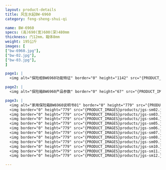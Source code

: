 ```yaml
---
layout: product-details
title: 风生水起BW-6960
category: feng-sheng-shui-qi

name: BW-6960
specs: (高)690(宽)600(深)480mm
thickness: 门12mm，箱体8mm
weight: 195公斤
images: [
["bw-6960.jpg"],
["bw-02.jpg"],
["bw-03.jpg"],
]

page1: |
  <img alt="保险柜BW6960功能特征" border="0" height="1142" src="{PRODUCT_IMAGES}products/bw-gn.jpg" width="538" />

page2: |
  <img alt="保险箱BW6960产品参数" border="0" height="67" src="{PRODUCT_IMAGES}products/bw-cpcs.jpg" width="538" />

page3: |
  <img alt="家用保险箱BW6960说明书01" border="0" height="779" src="{PRODUCT_IMAGES}products/jgs-sm01.jpg" width="528" /><br />
  <img border="0" height="779" src="{PRODUCT_IMAGES}products/jgs-sm02.jpg" width="528" /><br />
  <img border="0" height="779" src="{PRODUCT_IMAGES}products/jgs-sm03.jpg" width="528" /><br />
  <img border="0" height="779" src="{PRODUCT_IMAGES}products/jgs-sm04.jpg" width="528" /><br />
  <img border="0" height="779" src="{PRODUCT_IMAGES}products/jgs-sm05.jpg" width="528" /><br />
  <img border="0" height="779" src="{PRODUCT_IMAGES}products/jgs-sm06.jpg" width="528" /><br />
  <img border="0" height="779" src="{PRODUCT_IMAGES}products/jgs-sm07.jpg" width="528" /><br />
  <img border="0" height="779" src="{PRODUCT_IMAGES}products/jgs-sm08.jpg" width="528" /><br />
  <img border="0" height="779" src="{PRODUCT_IMAGES}products/jgs-sm09.jpg" width="528" /><br />
  <img border="0" height="779" src="{PRODUCT_IMAGES}products/jgs-sm10.jpg" width="528" /><br />
  <img border="0" height="779" src="{PRODUCT_IMAGES}products/jgs-sm11.jpg" width="528" /><br />
  <img border="0" height="779" src="{PRODUCT_IMAGES}products/jgs-sm12.jpg" width="528" />

---
```

